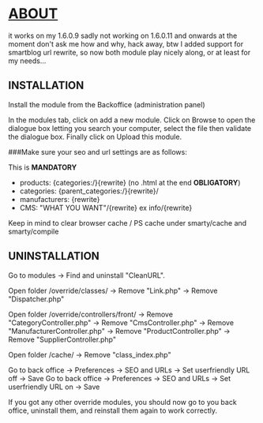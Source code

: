 [ABOUT](https://github.com/Ha99y/PrestaShop-modules-CleanURLs)
===============================================================
it works on my 1.6.0.9 sadly not working on 1.6.0.11 and onwards at the moment
don't ask me how and why, hack away,
btw I added support for smartblog url rewrite, so now both module play nicely along, or at least for my needs...

INSTALLATION
--------

Install the module from the Backoffice (administration panel)

In the modules tab, click on add a new module. Click on Browse to open the dialogue box letting you search your computer, select the file then validate the dialogue box. Finally click on Upload this module.

###Make sure your seo and url settings are as follows:
 
This is __MANDATORY__
* products:          {categories:/}{rewrite} (no .html at the end **OBLIGATORY**)
* categories:       {parent_categories:/}{rewrite}/
* manufacturers: {rewrite}
* CMS:                "WHAT YOU WANT"/{rewrite} ex info/{rewrite}
 
Keep in mind to clear browser cache / PS cache under smarty/cache and smarty/compile

UNINSTALLATION
--------

Go to modules -> Find and uninstall "CleanURL".

Open folder /override/classes/
-> Remove "Link.php"
-> Remove "Dispatcher.php"

Open folder /override/controllers/front/
-> Remove "CategoryController.php"
-> Remove "CmsController.php"
-> Remove "ManufacturerController.php"
-> Remove "ProductController.php"
-> Remove "SupplierController.php"

Open folder /cache/
-> Remove "class_index.php"

Go to back office -> Preferences -> SEO and URLs -> Set userfriendly URL off -> Save
Go to back office -> Preferences -> SEO and URLs -> Set userfriendly URL on -> Save

If you got any other override modules, you should now go to you back office, uninstall them, and reinstall them again to work correctly.
